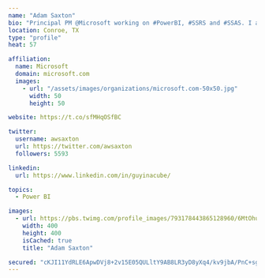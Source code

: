 ```yaml
---
name: "Adam Saxton"
bio: "Principal PM @Microsoft working on #PowerBI, #SSRS and #SSAS. I also go by @GuyInACube"
location: Conroe, TX
type: "profile"
heat: 57

affiliation:
  name: Microsoft
  domain: microsoft.com
  images:
    - url: "/assets/images/organizations/microsoft.com-50x50.jpg"
      width: 50
      height: 50

website: https://t.co/sfMHqOSfBC

twitter:
  username: awsaxton
  url: https://twitter.com/awsaxton
  followers: 5593

linkedin:
  url: https://www.linkedin.com/in/guyinacube/

topics:
  - Power BI

images:
  - url: https://pbs.twimg.com/profile_images/793178443865128960/6MtOhub__400x400.jpg
    width: 400
    height: 400
    isCached: true
    title: "Adam Saxton"

secured: "cKJI11YdRLE6ApwDVj8+2v15E05QULltY9AB8LR3yD8yXq4/kv9jbA/PnC+sgjIIBNn9IQznlLzyfS2g5K2b5NMMu5lzDfy+/9e9f/ZQSKuH2UjOhN7PIcLeAYd16fMmesAOjk5LWd2XjRQEBg5mHiLE3+0zh36cQTZMYkgPhU6dSyxgdtl4G+BhsXvsoqnQn3hgHC6GWtLLBwsS7p36bo/w7/n7aoe31IFuYZcxfixH+PW5byuiUHD6QAh2/QijBRk2VIeuhZUItXZZhGWBKdS80lQA7rTej0snEHlpfLbmAIdNY600c3YE4nQAFd1HGZ2l6fHAZyd1THDZ3ECNF86MuUvuMueIJSNgy7f9OoeHar8wwqlOkbWqpwcKxJABqFJ+SlNOrLAY1XhlMnsQIUr1t43swBei+rLFhB17Qo8=;h/yobl4bake/qFMXwRbpGA=="
---
```


